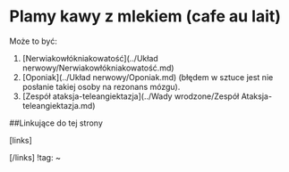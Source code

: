 # Plamy kawy z mlekiem (cafe au lait)

Może to być:

1. [Nerwiakowłókniakowatość](../Układ nerwowy/Nerwiakowłókniakowatość.md)
2. [Oponiak](../Układ nerwowy/Oponiak.md) (błędem w sztuce jest nie posłanie takiej osoby na rezonans mózgu).
3. [Zespół ataksja-teleangiektazja](../Wady wrodzone/Zespół Ataksja-teleangiektazja.md)



##Linkujące do tej strony

[links]


[/links]
!tag:
~

